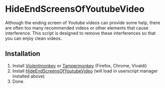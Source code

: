 # HideEndScreensOfYoutubeVideo

Although the ending screen of Youtube videos can provide some help,
there are often too many recommended videos or other elements that cause interference.
This script is designed to remove these interferences so that you can enjoy clean videos.

## Installation

1. Install [Violentmonkey](https://violentmonkey.github.io) or [Tampermonkey](https://www.tampermonkey.net/) (Firefox, Chrome, Vivaldi)
2. Install [HideEndScreensOfYoutubeVideo](https://greasyfork.org/zh-TW/scripts/494754-%E9%9A%B1%E8%97%8Fyoutube%E7%89%87%E5%B0%BE%E7%95%AB%E9%9D%A2) (will load in userscript manager installed above)
3. Done.
